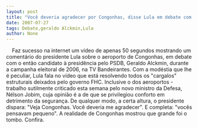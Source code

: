 ```yaml
---
layout: post
title: "Você deveria agradecer por Congonhas, disse Lula em debate com Alckmin no ano passado"
date: 2007-07-27
tags: Debate,geraldo Alckmin,Lula
author: None
---
```


&nbsp;
&nbsp;
Faz sucesso na internet um v&iacute;deo&nbsp;de apenas 50 segundos mostrando um coment&aacute;rio do presidente Lula sobre o aeroporto de Congonhas,&nbsp;em debate com o ent&atilde;o candidato &agrave; presid&ecirc;ncia pelo PSDB, Geraldo Alckmin, durante a campanha eleitoral de 2006, na TV Bandeirantes.
Com a mod&eacute;stia que lhe &eacute; peculiar, Lula fala no v&iacute;deo que est&aacute; resolvendo todos os &quot;cargalos&quot; estruturais deixados pelo governo FHC. Inclusive o dos aeroportos - trabalho sutilmente criticado esta semana pelo novo ministro da Defesa, N&eacute;lson Jobim, cuja opini&atilde;o &eacute; a de que se privilegiou conforto em detrimento da seguran&ccedil;a.
De qualquer modo, a&nbsp;certa altura, o presidente dispara: &quot;Veja Congonhas. Voc&ecirc; deveria me agradecer&quot;.&nbsp;E completa: &quot;voc&ecirc;s pensavam pequeno&quot;. A realidade de Congonhas mostrou que grande foi o tombo.
Confira. 